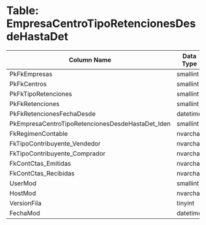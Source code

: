 # Table: EmpresaCentroTipoRetencionesDesdeHastaDet

| Column Name | Data Type | Nullable |
|-------------|-----------|----------|
| PkFkEmpresas | smallint | NO |
| PkFkCentros | smallint | NO |
| PkFkTipoRetenciones | smallint | NO |
| PkFkRetenciones | smallint | NO |
| PkFkRetencionesFechaDesde | datetime | NO |
| PkEmpresaCentroTipoRetencionesDesdeHastaDet_Iden | smallint | NO |
| FkRegimenContable | nvarchar | YES |
| FkTipoContribuyente_Vendedor | nvarchar | YES |
| FkTipoContribuyente_Comprador | nvarchar | YES |
| FkContCtas_Emitidas | nvarchar | YES |
| FkContCtas_Recibidas | nvarchar | YES |
| UserMod | smallint | NO |
| HostMod | nvarchar | NO |
| VersionFila | tinyint | NO |
| FechaMod | datetime | NO |
